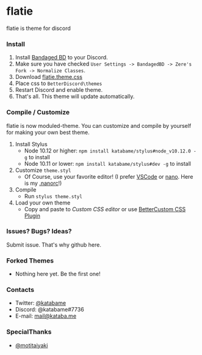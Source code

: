 # flatie
flatie is theme for discord

### Install
1. Install [Bandaged BD](https://github.com/rauenzi/BetterDiscordApp/releases/latest) to your Discord.
1. Make sure you have checked `User Settings -> BandagedBD -> Zere's Fork -> Normalize Classes`.
1. Download [flatie.theme.css](https://github.com/katabame/flatie/blob/rewrite/flatie.theme.css)
1. Place css to `BetterDiscord\themes`
1. Restart Discord and enable theme.
1. That's all. This theme will update automatically.

### Compile / Customize
flatie is now moduled-theme. You can customize and compile by yourself for making your own best theme.
1. Install Stylus
	* Node 10.12 or higher: `npm install katabame/stylus#node_v10.12.0 -g` to install
	* Node 10.11 or lower: `npm install katabame/stylus#dev -g` to install
1. Customize `theme.styl`
	* Of Course, use your favorite editor! (I prefer [VSCode](https://code.visualstudio.com/) or [nano](https://www.nano-editor.org/). Here is my [.nanorc](https://github.com/katabame/.files/blob/master/.nanorc)!)
1. Compile
	* Run `stylus theme.styl`
1. Load your own theme
	* Copy and paste to *Custom CSS editor* or use [BetterCustom CSS Plugin](https://github.com/kosshishub/BetterCustomCSS-BD-plugin)

### Issues? Bugs? Ideas?
Submit issue. That's why github here.

### Forked Themes
* Nothing here yet. Be the first one!

### Contacts
* Twitter: [@katabame](https://twitter.com/katabame)
* Discord: @katabame#7736
* E-mail: [mail@kataba.me](mailto://mail@kataba.me)

### SpecialThanks
* [@motitaiyaki](https://github.com/motitaiyaki)

